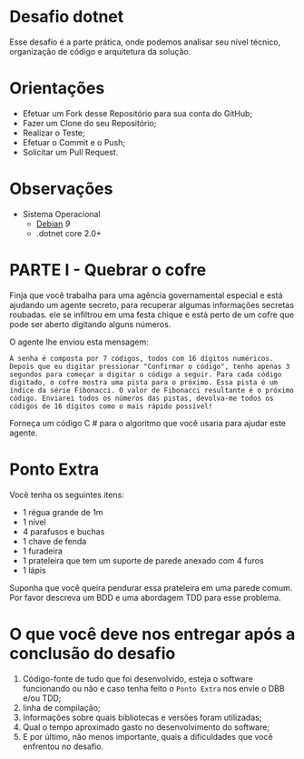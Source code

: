 # Desafio dotnet

Esse desafio é a parte prática, onde podemos analisar seu nível técnico, organização de código e arquitetura da solução.

# Orientações

- Efetuar um Fork desse Repositório para sua conta do GitHub;
- Fazer um Clone do seu Repositório;
- Realizar o Teste;
- Efetuar o Commit e o Push;
- Solicitar um Pull Request.

# Observações

- Sistema Operacional
    - [Debian](https://www.debian.org) _9_
    - .dotnet core 2.0+

# PARTE I - Quebrar o cofre

Finja que você trabalha para uma agência governamental especial e está ajudando um agente secreto, para recuperar algumas informações secretas roubadas. ele
se infiltrou em uma festa chique e está perto de um cofre que pode ser aberto digitando
alguns números.

O agente lhe enviou esta mensagem:

`A senha é composta por 7 códigos, todos com 16 dígitos numéricos. Depois que eu digitar pressionar "Confirmar o código", tenho apenas 3 segundos para começar a digitar o
código a seguir. Para cada código digitado, o cofre mostra uma pista para o próximo.
Essa pista é um índice da série Fibonacci. O valor de Fibonacci resultante é o próximo
código. Enviarei todos os números das pistas, devolva-me todos os códigos de 16 dígitos como
o mais rápido possível!`

Forneça um código C # para o algoritmo que você usaria para ajudar este agente.

# Ponto Extra

Você tenha os seguintes itens:

- 1 régua grande de 1m
- 1 nível
- 4 parafusos e buchas
- 1 chave de fenda
- 1 furadeira
- 1 prateleira que tem um suporte de parede anexado com 4 furos
- 1 lápis

Suponha que você queira pendurar essa prateleira em uma parede comum. Por favor descreva um
BDD e uma abordagem TDD para esse problema.

# O que você deve nos entregar após a conclusão do desafio

1) Código-fonte de tudo que foi desenvolvido, esteja o software funcionando ou
não e caso tenha feito o `Ponto Extra` nos envie o DBB e/ou TDD;
2) linha de compilação;
3) Informações sobre quais bibliotecas e versões foram utilizadas;
4) Qual o tempo aproximado gasto no desenvolvimento do software;
5) E por último, não menos importante, quais a dificuldades que você enfrentou
no desafio.

